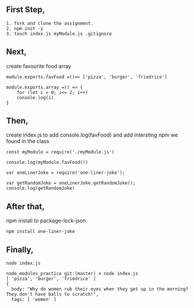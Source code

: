 ## First Step,
```
1. fork and clone the assignment.
2. npm init -y
3. touch index.js myModule.js .gitignore
```

## Next,
create favourite food array 
```
module.exports.favFood =()=> ['pizza', 'burger', 'friedrice']

module.exports.array =() => {
    for (let i = 0; i<= 2; i++)
    console.log(i)
}
```

## Then,
create index.js to add console.log(favFood) and add intersting npm we found in the class
```
const myModule = require('./myModule.js')

console.log(myModule.favFood())

var oneLinerJoke = require('one-liner-joke');

var getRandomJoke = oneLinerJoke.getRandomJoke();
console.log(getRandomJoke)
```
## After that,
npm install to package-lock-json
```
npm install one-liner-joke
```
## Finally,
```
node index.js

node_modules_practice git:(master) ✗ node index.js
[ 'pizza', 'burger', 'friedrice' ]
{
  body: "Why do women rub their eyes when they get up in the morning? They don't have balls to scratch!",
  tags: [ 'women' ]
```